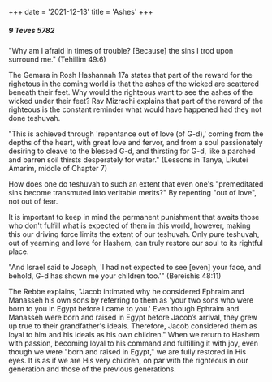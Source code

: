 +++
date = '2021-12-13'
title = 'Ashes'
+++

##### 9 Teves 5782

"Why am I afraid in times of trouble? [Because] the sins I trod upon surround me." (Tehillim 49:6)

The Gemara in Rosh Hashannah 17a states that part of the reward for the righetous in the coming world is that the ashes of the wicked are scattered beneath their feet. Why would the righteous want to see the ashes of the wicked under their feet? Rav Mizrachi explains that part of the reward of the righteous is the constant reminder what would have happened had they not done teshuvah.

"This is achieved through 'repentance out of love (of G-d),' coming from the depths of the heart, with great love and fervor, and from a soul passionately desiring to cleave to the blessed G-d, and thirsting for G-d, like a parched and barren soil thirsts desperately for water." (Lessons in Tanya, Likutei Amarim, middle of Chapter 7)

How does one do teshuvah to such an extent that even one's "premeditated sins become transmuted into veritable merits?" By repenting "out of love", not out of fear.

It is important to keep in mind the permanent punishment that awaits those who don't fulfill what is expected of them in this world, however, making this our driving force limits the extent of our teshuvah. Only pure teshuvah, out of yearning and love for Hashem, can truly restore our soul to its rightful place.

"And Israel said to Joseph, 'I had not expected to see [even] your face, and behold, G-d has shown me your children too.'" (Bereishis 48:11)

The Rebbe explains, "Jacob intimated why he considered Ephraim and Manasseh his own sons by referring to them as 'your two sons who were born to you in Egypt before I came to you.' Even though Ephraim and Manasseh were born and raised in Egypt before Jacob’s arrival, they grew up true to their grandfather's ideals. Therefore, Jacob considered them as loyal to him and his ideals as his own children." When we return to Hashem with passion, becoming loyal to his command and fulfilling it with joy, even though we were "born and raised in Egypt," we are fully restored in His eyes. It is as if we are His very children, on par with the righteous in our generation and those of the previous generations.
